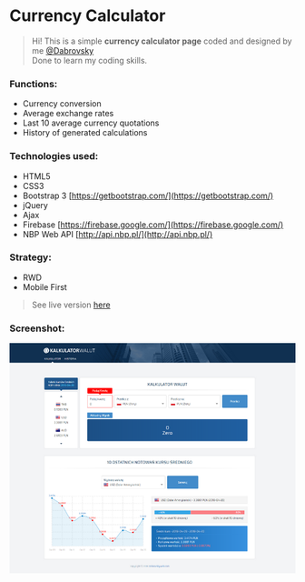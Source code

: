 # Currency Calculator

> Hi! This is a simple **currency calculator page** coded and designed by me [@Dabrovsky](https://github.com/Dabrovsky)<br/>
Done to learn my coding skills.

### Functions:
* Currency conversion
* Average exchange rates
* Last 10 average currency quotations
* History of generated calculations

### Technologies used:
* HTML5
* CSS3
* Bootstrap 3 [https://getbootstrap.com/](https://getbootstrap.com/)
* jQuery
* Ajax
* Firebase [https://firebase.google.com/](https://firebase.google.com/)
* NBP Web API [http://api.nbp.pl/](http://api.nbp.pl/)

### Strategy:
* RWD
* Mobile First

> See live version [here](https://dabrovsky.github.io/currency-calculator/)

### Screenshot:
![layout](img/preview.png)
